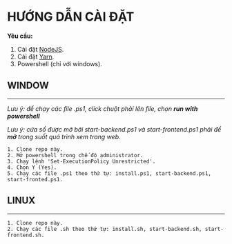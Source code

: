 # HƯỚNG DẪN CÀI ĐẶT

**Yêu cầu:**

1. Cài đặt [NodeJS](https://nodejs.org/dist/v14.15.4/node-v14.15.4-x64.msi).
2. Cài đặt [Yarn](https://classic.yarnpkg.com/en/docs/install#windows-stable).
3. Powershell (chỉ với windows).

## WINDOW

---

_Lưu ý: để chạy các file .ps1, click chuột phải lên file, chọn **run with powershell**_

_Lưu ý: cửa sổ được mở bởi start-backend.ps1 và start-frontend.ps1 phải để **mở** trong suốt quá trình xem trang web._

    1. Clone repo này.
    2. Mở powershell trong chế độ administrator.
    3. Chạy lệnh 'Set-ExecutionPolicy Unrestricted'.
    4. Chọn Y (Yes).
    5. Chạy các file .ps1 theo thứ tự: install.ps1, start-backend.ps1, start-fronted.ps1.

## LINUX

---

    1. Clone repo này.
    2. Chạy các file .sh theo thứ tự: install.sh, start-backend.sh, start-frontend.sh.
